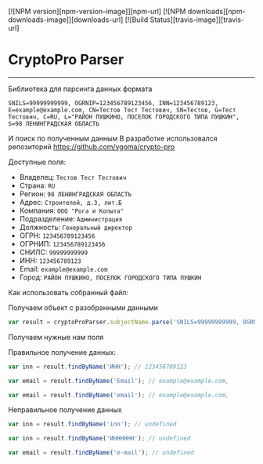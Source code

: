 [![NPM version][npm-version-image]][npm-url]
[![NPM downloads][npm-downloads-image]][downloads-url]
[![Build Status][travis-image]][travis-url]

# CryptoPro Parser
______

Библиотека для парсинга данных формата 

`SNILS=99999999999, OGRNIP=123456789123456, INN=123456789123, E=example@example.com, CN=Тестов Тест Тестович, SN=Тестов, G=Тест Тестович, C=RU, L="РАЙОН ПУШКИНО, ПОСЕЛОК ГОРОДСКОГО ТИПА ПУШКИН", S=98 ЛЕНИНГРАДСКАЯ ОБЛАСТЬ`

И поиск по полученным данным
В разработке использовался репозиторий https://github.com/vgoma/crypto-pro

Доступные поля:
- Владелец: `Тестов Тест Тестович`
- Страна: `RU`
- Регион: `98 ЛЕНИНГРАДСКАЯ ОБЛАСТЬ`
- Адрес: `Строителей, д.3, лит.Б`
- Компания: `ООО "Рога и Копыта"`
- Подразделение: `Администрация`
- Должность: `Генеральный директор`
- ОГРН: `123456789123456`
- ОГРНИП: `123456789123456`
- СНИЛС: `99999999999`
- ИНН: `123456789123`
- Email: `example@example.com`
- Город: `РАЙОН ПУШКИНО, ПОСЕЛОК ГОРОДСКОГО ТИПА ПУШКИН`

Как использовать собранный файл:

Получаем объект с разобранными данными
```js
var result = cryptoProParser.subjectName.parse('SNILS=99999999999, OGRNIP=123456789123456, INN=123456789123, E=example@example.com, CN=Тестов Тест Тестович, SN=Тестов, G=Тест Тестович, C=RU, L="РАЙОН ПУШКИНО, ПОСЕЛОК ГОРОДСКОГО ТИПА ПУШКИН", S=98 ЛЕНИНГРАДСКАЯ ОБЛАСТЬ');
```

Получаем нужные нам поля

Правильное получение данных:
```js
var inn = result.findByName('ИНН'); // 123456789123
```
```js
var email = result.findByName('Email'); // example@example.com,
```
```js
var email = result.findByName('email'); // example@example.com,
```

Неправильное получение данных
```js
var inn = result.findByName('inn'); // undefined
```
```js
var inn = result.findByName('ИНННННН'); // undefined
```
```js
var email = result.findByName('e-mail'); // undefined
```
